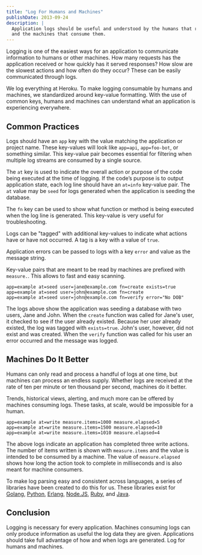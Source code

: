 ```yaml
---
title: "Log For Humans and Machines"
publishDate: 2013-09-24
description: |
  Application logs should be useful and understood by the humans that read them
  and the machines that consume them.
---
```


Logging is one of the easiest ways for an application to communicate information
to humans or other machines. How many requests has the application received or
how quickly has it served responses? How slow are the slowest actions and how
often do they occur? These can be easily communicated through logs.

We log everything at Heroku. To make logging consumable by humans and machines,
we standardized around key-value formatting. With the use of common keys, humans
and machines can understand what an application is experiencing everywhere.

## Common Practices

Logs should have an `app` key with the value matching the application or project
name. These key-values will look like `app=api`, `app=foo-bot`, or something
similar. This key-value pair becomes essential for filtering when multiple log
streams are consumed by a single source.

The `at` key is used to indicate the overall action or purpose of the code being
executed at the time of logging. If the code’s purpose is to output application
state, each log line should have an `at=info` key-value pair. The `at` value may
be `seed` for logs generated when the application is seeding the database.

The `fn` key can be used to show what function or method is being executed when
the log line is generated. This key-value is very useful for troubleshooting.

Logs can be "tagged" with additional key-values to indicate what actions have or
have not occurred. A tag is a key with a value of `true`.

Application errors can be passed to logs with a key `error` and value as the
message string.

Key-value pairs that are meant to be read by machines are prefixed with
`measure.`. This allows to fast and easy scanning.

```
app=example at=seed user=jane@example.com fn=create exists=true
app=example at=seed user=john@example.com fn=create
app=example at=seed user=john@example.com fn=verify error="No DOB"
```

The logs above show the application was seeding a database with two users, Jane
and John. When the `create` function was called for Jane's user, it checked to
see if the user already existed. Because her user already existed, the log was
tagged with `exists=true`. John's user, however, did not exist and was created.
When the `verify` function was called for his user an error occurred and the
message was logged.

## Machines Do It Better

Humans can only read and process a handful of logs at one time, but machines can
process an endless supply. Whether logs are received at the rate of ten per
minute or ten thousand per second, machines do it better.

Trends, historical views, alerting, and much more can be offered by machines
consuming logs. These tasks, at scale, would be impossible for a human.

```
app=example at=write measure.items=1000 measure.elapsed=5
app=example at=write measure.items=1500 measure.elapsed=10
app=example at=write measure.items=1010 measure.elapsed=4
```

The above logs indicate an application has completed three write actions. The
number of items written is shown with `measure.items` and the value is intended
to be consumed by a machine. The value of `measure.elapsed` shows how long the
action took to complete in milliseconds and is also meant for machine consumers.

To make log parsing easy and consistent across languages, a series of libraries
have been created to do this for us. These libraries exist for [Golang][1],
[Python][2], [Erlang][3], [Node.JS][4], [Ruby][5], and [Java][6].

## Conclusion

Logging is necessary for every application. Machines consuming logs can only
produce information as useful the log data they are given. Applications should
take full advantage of how and when logs are generated. Log for humans and
machines.

[1]: https://github.com/kr/logfmt
[2]: https://github.com/jkakar/logfmt-python
[3]: https://github.com/tsloughter/logfmt-erlang
[4]: https://github.com/csquared/node-logfmt
[5]: https://github.com/cyberdelia/logfmt-ruby
[6]: https://github.com/naaman/logfmt-java
